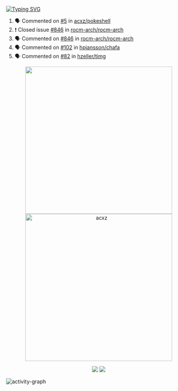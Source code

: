 [![Typing SVG](https://readme-typing-svg.herokuapp.com?size=16&color=AFFFA3&multiline=true&height=75&lines=contributing+to+robotics%2Faerospace%2Fml%2Fgpu+software;packaging+it+for+archlinux;ricer)](https://git.io/typing-svg)

<!--START_SECTION:activity-->
1. 🗣 Commented on [#5](https://github.com/acxz/pokeshell/issues/5) in [acxz/pokeshell](https://github.com/acxz/pokeshell)
2. ❗️ Closed issue [#846](https://github.com/rocm-arch/rocm-arch/issues/846) in [rocm-arch/rocm-arch](https://github.com/rocm-arch/rocm-arch)
3. 🗣 Commented on [#846](https://github.com/rocm-arch/rocm-arch/issues/846) in [rocm-arch/rocm-arch](https://github.com/rocm-arch/rocm-arch)
4. 🗣 Commented on [#102](https://github.com/hpjansson/chafa/issues/102) in [hpjansson/chafa](https://github.com/hpjansson/chafa)
5. 🗣 Commented on [#82](https://github.com/hzeller/timg/issues/82) in [hzeller/timg](https://github.com/hzeller/timg)
<!--END_SECTION:activity-->

<p align="center">
  <img width="400em" src=https://github-readme-stats.vercel.app/api?username=acxz&include_all_commits=true&show_icons=true />
  <img width="400em" src="https://github-readme-streak-stats.herokuapp.com/?user=acxz&" alt="acxz" />
</p>

<p align="center">
  <img src=https://github-readme-stats.vercel.app/api/top-langs/?username=acxz&layout=compact />
  <img src=https://github-profile-trophy.vercel.app/?username=acxz&row=2&column=4 />
</p>

![activity-graph](https://activity-graph.herokuapp.com/graph?username=acxz&theme=aqua)
